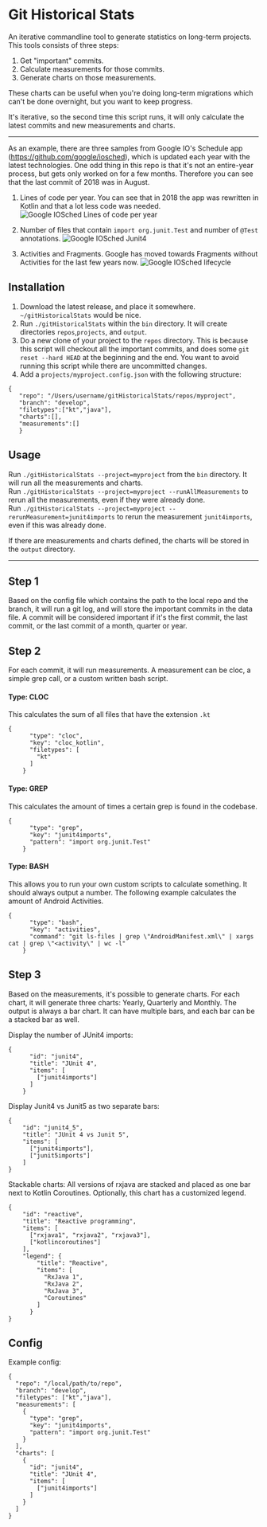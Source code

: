 # Git Historical Stats

An iterative commandline tool to generate statistics on long-term projects. This tools consists of three steps:

1. Get "important" commits.
2. Calculate measurements for those commits.
3. Generate charts on those measurements.

These charts can be useful when you're doing long-term migrations which can't be done overnight, but you want to keep progress.

It's iterative, so the second time this script runs, it will only calculate the latest commits and new measurements and
charts.

---

As an example, there are three samples from Google IO's Schedule app (https://github.com/google/iosched), which is
updated each year with the latest technologies. One odd thing in this repo is that it's not an entire-year process, but gets only worked on for a few months. Therefore you can see that the last commit of 2018 was in August.

1. Lines of code per year.
You can see that in 2018 the app was rewritten in Kotlin and that a lot less code was needed.
   ![Google IOSched Lines of code per year](https://github.com/nielsz/project-info/blob/main/screenshots/google_iosched_cloc_year.png?raw=true)


2. Number of files that contain `import org.junit.Test` and number of `@Test` annotations.    ![Google IOSched Junit4](https://github.com/nielsz/project-info/blob/main/screenshots/google_iosched_junit4_year.png?raw=true)


3. Activities and Fragments. Google has moved towards Fragments without Activities for the last few years now.   ![Google IOSched lifecycle](https://github.com/nielsz/project-info/blob/main/screenshots/google_iosched_lifecycle_year.png?raw=true)

## Installation
1. Download the latest release, and place it somewhere. `~/gitHistoricalStats` would be nice.
2. Run `./gitHistoricalStats` within the `bin` directory. It will create directories `repos`,`projects`, and `output`. 
3. Do a new clone of your project to the `repos` directory. This is because this script will checkout all the important commits, and does some `git reset --hard HEAD` at the beginning and the end. You want to avoid running this script while there are uncommitted changes. 
4. Add a `projects/myproject.config.json` with the following structure:
```
{
   "repo": "/Users/username/gitHistoricalStats/repos/myproject",
   "branch": "develop",
   "filetypes":["kt","java"],
   "charts":[],
   "measurements":[]
   }
```
## Usage
Run `./gitHistoricalStats --project=myproject` from the `bin` directory. It will run all the measurements and charts.<br/>
Run `./gitHistoricalStats --project=myproject --runAllMeasurements` to rerun all the measurements, even if they were already done.<br/>
Run `./gitHistoricalStats --project=myproject --rerunMeasurement=junit4imports` to rerun the measurement `junit4imports`, even if this was already done.<br/>

If there are measurements and charts defined, the charts will be stored in the `output` directory.

---
## Step 1

Based on the config file which contains the path to the local repo and the branch, it will run a git log, and will store
the important commits in the data file. A commit will be considered important if it's the first commit, the last commit,
or the last commit of a month, quarter or year.

## Step 2

For each commit, it will run measurements. A measurement can be cloc, a simple grep call, or a custom written bash
script.

#### Type: CLOC

This calculates the sum of all files that have the extension `.kt`

```
{
      "type": "cloc",
      "key": "cloc_kotlin",
      "filetypes": [
        "kt"
      ]
    }
```

#### Type: GREP

This calculates the amount of times a certain grep is found in the codebase.

```
{
      "type": "grep",
      "key": "junit4imports",
      "pattern": "import org.junit.Test"
    }
```

#### Type: BASH

This allows you to run your own custom scripts to calculate something. It should always output a number. The following
example calculates the amount of Android Activities.

```
{
      "type": "bash",
      "key": "activities",
      "command": "git ls-files | grep \"AndroidManifest.xml\" | xargs cat | grep \"<activity\" | wc -l"
    }
```

## Step 3

Based on the measurements, it's possible to generate charts. For each chart, it will generate three charts: Yearly,
Quarterly and Monthly. The output is always a bar chart. It can have multiple bars, and each bar can be a stacked bar as
well.

Display the number of JUnit4 imports:

```
{
      "id": "junit4",
      "title": "JUnit 4",
      "items": [
        ["junit4imports"]
      ]
    }
```

Display Junit4 vs Junit5 as two separate bars:

```
{
    "id": "junit4_5",
    "title": "JUnit 4 vs Junit 5",
    "items": [
      ["junit4imports"],
      ["junit5imports"]
    ]
}
```

Stackable charts: All versions of rxjava are stacked and placed as one bar next to Kotlin Coroutines. Optionally, this
chart has a customized legend.

```
{
    "id": "reactive",
    "title": "Reactive programming",
    "items": [
      ["rxjava1", "rxjava2", "rxjava3"],
      ["kotlincoroutines"]
    ],
    "legend": {
        "title": "Reactive",
        "items": [
          "RxJava 1",
          "RxJava 2",
          "RxJava 3",
          "Coroutines"
        ]
      }
}
```

## Config

Example config:

```
{
  "repo": "/local/path/to/repo",
  "branch": "develop",
  "filetypes": ["kt","java"],
  "measurements": [
    {
      "type": "grep",
      "key": "junit4imports",
      "pattern": "import org.junit.Test"
    }
  ],
  "charts": [
    {
      "id": "junit4",
      "title": "JUnit 4",
      "items": [
        ["junit4imports"]
      ]
    }
  ]
}
```